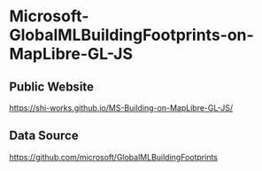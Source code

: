 # Microsoft-GlobalMLBuildingFootprints-on-MapLibre-GL-JS
## Public Website
https://shi-works.github.io/MS-Building-on-MapLibre-GL-JS/

## Data Source
https://github.com/microsoft/GlobalMLBuildingFootprints

